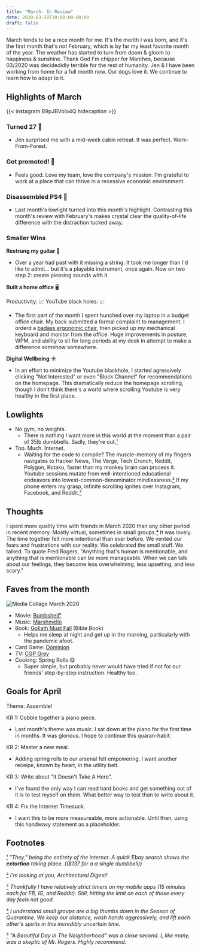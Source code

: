 ```yaml
---
title: "March: In Review"
date: 2020-03-28T10:00:00-00:00
draft: false
---
```


March tends to be a nice month for me. It's the month I was born, and it's the first month that's _not_ February, which is by far my least favorite month of the year. The weather has started to turn from doom & gloom to happiness & sunshine. Thank God I'm chipper for Marches, because 03/2020 was decidedidly terrible for the rest of humanity. Jen & I have been working from home for a full month now. Our dogs love it. We continue to learn how to adapt to it.

## Highlights of March

{{< instagram B9pJBVolo4Q hidecaption >}}

### Turned 27 🎉

- Jen surprised me with a mid-week cabin retreat. It was perfect. Work-From-Forest.

### Got promoted! 🎉

- Feels good. Love my team, love the company's mission. I'm grateful to work at a place that can thrive in a recessive economic environment.

### Disassembled PS4 🔏

- Last month's lowlight turned into this month's highlight. Contrasting this month's review with February's makes crystal clear the quality-of-life difference with the distraction tucked away.

### Smaller Wins

**Restrung my guitar** 🎸

- Over a year had past with it missing a string. It took me longer than I'd like to admit... but it's a playable instrument, once again. Now on two step 2: create pleasing sounds with it.

**Built a home office** 🖥

Productivity: 📈 YouTube black holes: 📈

- The first part of the month I spent hunched over my laptop in a budget office chair. My back submitted a formal complaint to management. I orderd a [badass ergonomic chair](https://slickdeals.net/f/13916387-workpro-quantum-9000-mesh-multifunction-ergonomic-mid-back-chair-black-209-tax-free-shipping?src=frontpage), then picked up my mechanical keyboard and monitor from the office. Huge improvements in posture, WPM, and ability to sit for long periods at my desk in attempt to make a difference somehow somewhere.

**Digital Wellbeing** ☀️

- In an effort to minimize the Youtube blackhole, I started agressively clicking "Not Interested" or even "Block Channel" for recommendations on the homepage. This dramatically reduce the homepage scrolling, though I don't think there's a world where scrolling Youtube is very healthy in the first place.

## Lowlights

- No gym, no weights.
  - There is nothing I want more in this world at the moment than a pair of 35lb dumbbells. Sadly, they're out.[¹](#1)
- Too. Much. Internet.
  - Waiting for the code to compile? The muscle-memory of my fingers navigates to Hacker News, The Verge, Tech Crunch, Reddit, Polygon, Kotaku, faster than my monkey brain can process it. Youtube sessions mutate from well-intentioned educational endeavors into lowest-common-denominator mindlessness.[²](#2) If my phone enters my grasp, infinite scrolling ignites over Instagram, Facebook, and Reddit.[³](#3)

## Thoughts

I spent more quality time with friends in March 2020 than any other period in recent memory. Mostly virtual, sometimes in small groups.[⁴](#4) It was lovely. The time together felt more intentional than ever before. We vented our fears and frustrations with our reality. We celebrated the small stuff. We talked. To quote Fred Rogers, "Anything that's human is mentionable, and anything that is mentionable can be more manageable. When we can talk about our feelings, they become less overwhelming, less upsetting, and less scary."

## Faves from the month

![Media Collage March 2020](/images/2020-march/media_collage_march.png)

- Movie: [Bombshell](https://www.youtube.com/watch?v=B2G9-KhBek8)[⁵](#5)
- Music: [Marshmello](https://www.youtube.com/watch?v=A57B7B6w3kw)
- Book: [Goliath Must Fall](https://www.amazon.com/dp/B01MYLUMR8/ref=dp-kindle-redirect?_encoding=UTF8&btkr=1) (Bible Book)
  - Helps me sleep at night and get up in the morning, particularly with the pandemic afoot.
- Card Game: [Dominion](https://boardgamegeek.com/boardgame/36218/dominion)
- TV: [CGP Grey](https://www.youtube.com/watch?v=NVGuFdX5guE)
- Cooking: Spring Rolls 😋
  - Super simple, but probably never would have tried if not for our friends' step-by-step instruction. Healthy too.

## Goals for April

Theme: Assemble!

KR 1: Cobble together a piano piece.

- Last month's theme was _music_. I sat down at the piano for the first time in months. It was glorious. I hope to continue this quaran-habit.

KR 2: Master a new meal.

- Adding spring rolls to our arsenal felt empowering. I want another receipe, known by heart, in the utility belt.

KR 3: Write about "It Doesn't Take A Hero".

- I've found the only way I can read hard books and get something out of it is to test myself on them. What better way to test than to write about it.

KR 4: Fix the Internet Timesuck.

- I want this to be more measureable, more actionable. Until then, using this handwavy statement as a placeholder.

## Footnotes

[¹](#1) _"They," being the entirety of the internet. A quick Ebay search shows the **extortion** taking place. (($137 for a a single dumbbell))_

[²](#2) _I'm looking at you, Architectural Digest!_

[³](#3) _Thankfully I have relatively strict timers on my mobile apps (15 minutes each for FB, IG, and Reddit). Still, hitting the limit on each of those every day feels not good._

[⁴](#4) _I understand small groups are a big thumbs down in the Season of Quarantine. We keep our distance, wash hands aggressively, and lift each other's spirits in this incredibly uncertain time._

[⁵](#5) _"A Beautiful Day in The Neighborhood" was a close second. I, like many, was a skeptic of Mr. Rogers. Highly recommend._
